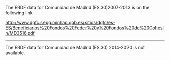 The ERDF data for Comunidad de Madrid (ES.30)2007-2013 is on the following link

http://www.dgfc.sepg.minhap.gob.es/sitios/dgfc/es-ES/Beneficiarios%20Fondos%20Feder%20y%20Fondos%20de%20Cohesin/MD3516.pdf

---

The ERDF data for Comunidad de Madrid (ES.30) 2014-2020 is not available.
